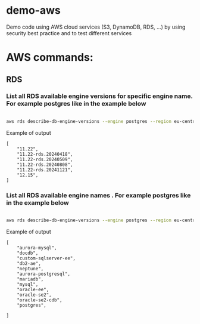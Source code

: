 # demo-aws
Demo code using AWS cloud services (S3, DynamoDB, RDS, ...) by using security best practice and to test different services

# AWS commands:

## RDS

### List all RDS available engine versions for specific engine name. For example postgres like in the example below
```bash

aws rds describe-db-engine-versions --engine postgres --region eu-central-1 --query "DBEngineVersions[].EngineVersion"

```


Example of output

```text
[
    "11.22",
    "11.22-rds.20240418",
    "11.22-rds.20240509",
    "11.22-rds.20240808",
    "11.22-rds.20241121",
    "12.15",
]
```


### List all RDS available engine names . For example postgres like in the example below
```bash

aws rds describe-db-engine-versions --engine postgres --region eu-central-1 --query "DBEngineVersions[].EngineVersion"

```

Example of output

```text
[
    "aurora-mysql",
    "docdb",
    "custom-sqlserver-ee",
    "db2-ae",
    "neptune",
    "aurora-postgresql",
    "mariadb",
    "mysql",
    "oracle-ee",
    "oracle-se2",
    "oracle-se2-cdb",
    "postgres",

]
```
